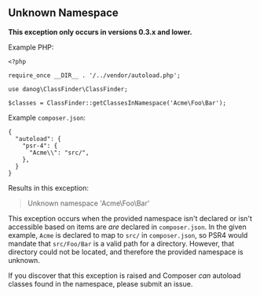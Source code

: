 Unknown Namespace
-----------------

__This exception only occurs in versions 0.3.x and lower.__

Example PHP:
```
<?php

require_once __DIR__ . '/../vendor/autoload.php';

use danog\ClassFinder\ClassFinder;

$classes = ClassFinder::getClassesInNamespace('Acme\Foo\Bar');
```

Example `composer.json`:
```
{
  "autoload": {
    "psr-4": {
      "Acme\\": "src/",
    },
  }
}
```


Results in this exception:

> Unknown namespace 'Acme\Foo\Bar'

This exception occurs when the provided namespace isn't declared or isn't accessible based on items are _are_ declared 
in `composer.json`. In the given example, `Acme` is declared to map to `src/` in `composer.json`, so PSR4 would mandate
that `src/Foo/Bar` is a valid path for a directory. However, that directory could not be located, and therefore the
provided namespace is unknown. 

If you discover that this exception is raised and Composer _can_ autoload classes found in the namespace, please submit 
an issue.
